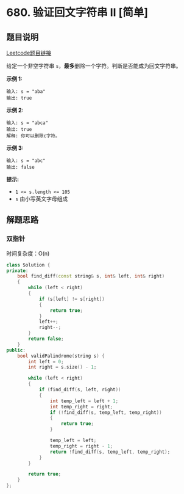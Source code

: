 # 680. 验证回文字符串 Ⅱ [简单]



## 题目说明

[Leetcode题目链接](https://leetcode-cn.com/problems/valid-palindrome-ii/)



给定一个非空字符串 `s`，**最多**删除一个字符。判断是否能成为回文字符串。



**示例 1:**

```
输入: s = "aba"
输出: true
```

**示例 2:**

```
输入: s = "abca"
输出: true
解释: 你可以删除c字符。
```

**示例 3:**

```
输入: s = "abc"
输出: false
```



**提示:**

- `1 <= s.length <= 105`
- `s` 由小写英文字母组成



## 解题思路

### 双指针

时间复杂度：O(n)



```C++
class Solution {
private:
    bool find_diff(const string& s, int& left, int& right)
    {
        while (left < right)
        {
            if (s[left] != s[right])
            {
                return true;
            }
            left++;
            right--;
        }
        return false;
    }
public:
    bool validPalindrome(string s) {
        int left = 0;
        int right = s.size() - 1;

        while (left < right)
        {
            if (find_diff(s, left, right))
            {
                int temp_left = left + 1;
                int temp_right = right;
                if (!find_diff(s, temp_left, temp_right))
                {
                    return true;
                }

                temp_left = left;
                temp_right = right - 1;
                return !find_diff(s, temp_left, temp_right);
            }
        }

        return true;
    }
};
```

